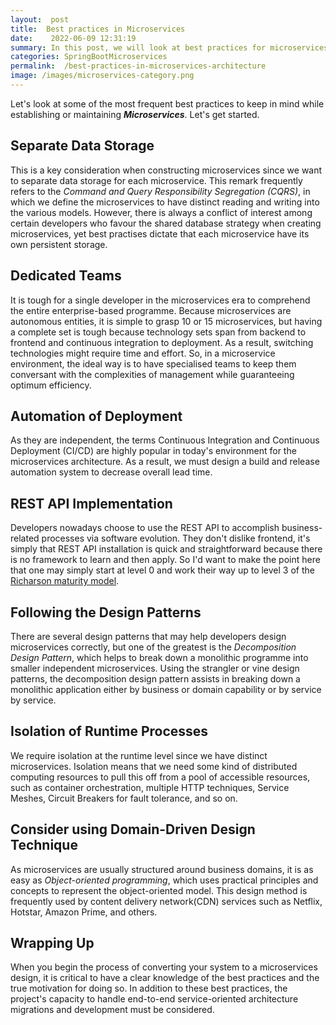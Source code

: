 ```yaml
---
layout:  post
title:  Best practices in Microservices
date:    2022-06-09 12:31:19
summary: In this post, we will look at best practices for microservices architecture.
categories: SpringBootMicroservices
permalink:  /best-practices-in-microservices-architecture
image: /images/microservices-category.png
---
```



Let's look at some of the most frequent best practices to keep in mind while establishing or maintaining ***Microservices***. Let's get started.

## Separate Data Storage

This is a key consideration when constructing microservices since we want to separate data storage for each microservice. This remark frequently refers to the *Command and Query Responsibility Segregation (CQRS)*, in which we define the microservices to have distinct reading and writing into the various models. However, there is always a conflict of interest among certain developers who favour the shared database strategy when creating microservices, yet best practises dictate that each microservice have its own persistent storage.

## Dedicated Teams

It is tough for a single developer in the microservices era to comprehend the entire enterprise-based programme. Because microservices are autonomous entities, it is simple to grasp 10 or 15 microservices, but having a complete set is tough because technology sets span from backend to frontend and continuous integration to deployment. As a result, switching technologies might require time and effort. So, in a microservice environment, the ideal way is to have specialised teams to keep them conversant with the complexities of management while guaranteeing optimum efficiency.

## Automation of Deployment

As they are independent, the terms Continuous Integration and Continuous Deployment (CI/CD) are highly popular in today's environment for the microservices architecture. As a result, we must design a build and release automation system to decrease overall lead time.

## REST API Implementation

Developers nowadays choose to use the REST API to accomplish business-related processes via software evolution. They don't dislike frontend, it's simply that REST API installation is quick and straightforward because there is no framework to learn and then apply. So I'd want to make the point here that one may simply start at level 0 and work their way up to level 3 of the [Richarson maturity model](https://martinfowler.com/articles/richardsonMaturityModel.html).

## Following the Design Patterns

There are several design patterns that may help developers design microservices correctly, but one of the greatest is the *Decomposition Design Pattern*, which helps to break down a monolithic programme into smaller independent microservices. Using the strangler or vine design patterns, the decomposition design pattern assists in breaking down a monolithic application either by business or domain capability or by service by service.

## Isolation of Runtime Processes

We require isolation at the runtime level since we have distinct microservices. Isolation means that we need some kind of distributed computing resources to pull this off from a pool of accessible resources, such as container orchestration, multiple HTTP techniques, Service Meshes, Circuit Breakers for fault tolerance, and so on.

## Consider using Domain-Driven Design Technique

As microservices are usually structured around business domains, it is as easy as *Object-oriented programming*, which uses practical principles and concepts to represent the object-oriented model. This design method is frequently used by content delivery network(CDN) services such as Netflix, Hotstar, Amazon Prime, and others.

## Wrapping Up

When you begin the process of converting your system to a microservices design, it is critical to have a clear knowledge of the best practices and the true motivation for doing so. In addition to these best practices, the project's capacity to handle end-to-end service-oriented architecture migrations and development must be considered.
